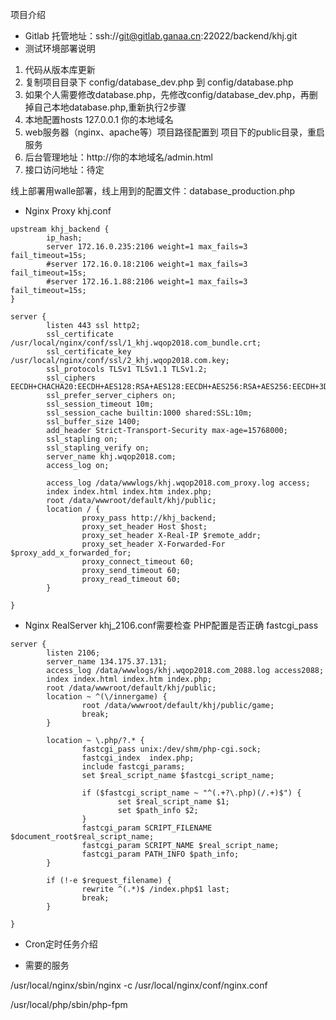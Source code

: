 项目介绍
* Gitlab 托管地址：ssh://git@gitlab.ganaa.cn:22022/backend/khj.git
* 测试环境部署说明
1. 代码从版本库更新
2. 复制项目目录下 
config/database_dev.php 到 config/database.php 
3. 如果个人需要修改database.php，先修改config/database_dev.php，再删掉自己本地database.php,重新执行2步骤
4. 本地配置hosts 
127.0.0.1 你的本地域名
5. web服务器（nginx、apache等）项目路径配置到 项目下的public目录，重启服务
6. 后台管理地址：http://你的本地域名/admin.html
7. 接口访问地址：待定

线上部署用walle部署，线上用到的配置文件：database_production.php 

* Nginx Proxy khj.conf
```
upstream khj_backend {
        ip_hash;
        server 172.16.0.235:2106 weight=1 max_fails=3 fail_timeout=15s;
        #server 172.16.0.18:2106 weight=1 max_fails=3 fail_timeout=15s;
        #server 172.16.1.88:2106 weight=1 max_fails=3 fail_timeout=15s;
}

server {
        listen 443 ssl http2;
        ssl_certificate /usr/local/nginx/conf/ssl/1_khj.wqop2018.com_bundle.crt;
        ssl_certificate_key /usr/local/nginx/conf/ssl/2_khj.wqop2018.com.key;
        ssl_protocols TLSv1 TLSv1.1 TLSv1.2;
        ssl_ciphers EECDH+CHACHA20:EECDH+AES128:RSA+AES128:EECDH+AES256:RSA+AES256:EECDH+3DES:RSA+3DES:!MD5;
        ssl_prefer_server_ciphers on;
        ssl_session_timeout 10m;
        ssl_session_cache builtin:1000 shared:SSL:10m;
        ssl_buffer_size 1400;
        add_header Strict-Transport-Security max-age=15768000;
        ssl_stapling on;
        ssl_stapling_verify on;
        server_name khj.wqop2018.com;
        access_log on;

        access_log /data/wwwlogs/khj.wqop2018.com_proxy.log access;
        index index.html index.htm index.php;
        root /data/wwwroot/default/khj/public;
        location / {
                proxy_pass http://khj_backend;
                proxy_set_header Host $host;
                proxy_set_header X-Real-IP $remote_addr;
                proxy_set_header X-Forwarded-For $proxy_add_x_forwarded_for;
                proxy_connect_timeout 60;
                proxy_send_timeout 60;
                proxy_read_timeout 60;
        }

}

```


* Nginx RealServer khj_2106.conf需要检查 PHP配置是否正确 fastcgi_pass
```
server {
        listen 2106;
        server_name 134.175.37.131;
        access_log /data/wwwlogs/khj.wqop2018.com_2088.log access2088;
        index index.html index.htm index.php;
        root /data/wwwroot/default/khj/public;
        location ~ ^(\/innergame) {
                root /data/wwwroot/default/khj/public/game;
                break;
        }

        location ~ \.php/?.* {
                fastcgi_pass unix:/dev/shm/php-cgi.sock;
                fastcgi_index  index.php;
                include fastcgi_params;
                set $real_script_name $fastcgi_script_name;

                if ($fastcgi_script_name ~ "^(.+?\.php)(/.+)$") {
                        set $real_script_name $1;
                        set $path_info $2;
                }
                fastcgi_param SCRIPT_FILENAME $document_root$real_script_name;
                fastcgi_param SCRIPT_NAME $real_script_name;
                fastcgi_param PATH_INFO $path_info;
        }

        if (!-e $request_filename) {
                rewrite ^(.*)$ /index.php$1 last;
                break;
        }

}

```
* Cron定时任务介绍


* 需要的服务

/usr/local/nginx/sbin/nginx -c /usr/local/nginx/conf/nginx.conf

/usr/local/php/sbin/php-fpm




